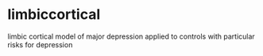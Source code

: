 # limbiccortical
limbic cortical model of major depression applied to controls with particular risks for depression
